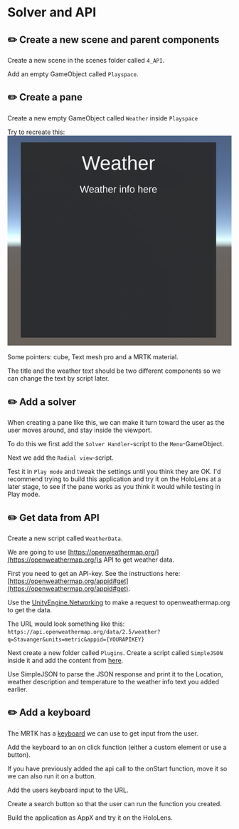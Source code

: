 # Solver and API

## ✏️ Create a new scene and parent components
Create a new scene in the scenes folder called `4_API`.

Add an empty GameObject called `Playspace`.

## ✏️ Create a pane
Create a new empty GameObject called `Weather` inside `Playspace`

Try to recreate this:   
![Menu](Screenshots/menu.jpg)

Some pointers: cube, Text mesh pro and a MRTK material.

The title and the weather text should be two different components so we can change the text by script later. 

## ✏️ Add a solver
When creating a pane like this, we can make it turn toward the user as the user moves around, and stay inside the viewport. 

To do this we first add the `Solver Handler`-script to the `Menu`-GameObject. 

Next we add the `Radial view`-script. 

Test it in `Play mode` and tweak the settings until you think they are OK. I'd recommend trying to build this application and try it on the HoloLens at a later stage, to see if the pane works as you think it would while testing in Play mode. 

## ✏️ Get data from API
Create a new script called `WeatherData`.

We are going to use [https://openweathermap.org/](https://openweathermap.org/)s API to get weather data. 

First you need to get an API-key. See the instructions here: [https://openweathermap.org/appid#get](https://openweathermap.org/appid#get).

Use the [UnityEngine.Networking](https://docs.unity3d.com/2018.3/Documentation/ScriptReference/Networking.UnityWebRequest.html) to make a request to openweathermap.org to get the data. 

The URL would look something like this: `https://api.openweathermap.org/data/2.5/weather?q=Stavanger&units=metric&appid={YOURAPIKEY}`

Next create a new folder called `Plugins`. Create a script called `SimpleJSON` inside it and add the content from [here](https://github.com/Bunny83/SimpleJSON/blob/master/SimpleJSON.cs).

Use SimpleJSON to parse the JSON response and print it to the Location, weather description and temperature to the weather info text you added earlier. 

## ✏️ Add a keyboard
The MRTK has a [keyboard](https://github.com/Microsoft/MixedRealityToolkit-Unity/blob/mrtk_release/Documentation/README_SystemKeyboard.md) we can use to get input from the user. 

Add the keyboard to an on click function (either a custom element or use a button).

If you have previously added the api call to the onStart function, move it so we can also run it on a button.

Add the users keyboard input to the URL.

Create a search button so that the user can run the function you created.

Build the application as AppX and try it on the HoloLens. 